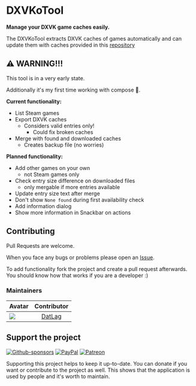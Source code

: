 # DXVKoTool

**Manage your DXVK game caches easily.**

The DXVKoTool extracts DXVK caches of games automatically and can update them with caches provided in this [repository](https://github.com/begin-theadventure/dxvk-caches/tree/main/dxvk-caches)

## ⚠ WARNING!!!

This tool is in a very early state.

Additionally it's my first time working with compose 😬.

**Current functionality:**

- List Steam games
- Export DXVK caches
  - Considers valid entries only!
    - Could fix broken caches
- Merge with found and downloaded caches
  - Creates backup file (no worries)
  
**Planned functionality:**

- Add other games on your own
  - not Steam games only
- Check entry size difference on downloaded files
  - only mergable if more entries available
- Update entry size text after merge
- Don't show ```None found``` during first availability check
- Add information dialog
- Show more information in Snackbar on actions

## Contributing

Pull Requests are welcome.

When you face any bugs or problems please open an [Issue](https://github.com/DATL4G/DXVKoTool/issues/new/choose).

To add functionality fork the project and create a pull request afterwards. You should know how that works if you are a developer :)

### Maintainers

| Avatar | Contributor |
|---|:---:|
| [![](https://avatars3.githubusercontent.com/u/46448715?s=50&v=4)](http://github.com/DatL4g) | [DatLag](http://github.com/DatL4g) |

## Support the project

[![Github-sponsors](https://img.shields.io/badge/sponsor-30363D?style=for-the-badge&logo=GitHub-Sponsors&logoColor=#EA4AAA)](https://github.com/sponsors/DATL4G)
[![PayPal](https://img.shields.io/badge/PayPal-00457C?style=for-the-badge&logo=paypal&logoColor=white)](https://paypal.me/datlag)
[![Patreon](https://img.shields.io/badge/Patreon-F96854?style=for-the-badge&logo=patreon&logoColor=white)](https://www.patreon.com/datlag)

Supporting this project helps to keep it up-to-date. You can donate if you want or contribute to the project as well.
This shows that the application is used by people and it's worth to maintain.

